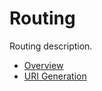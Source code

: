 # Routing

Routing description.

* [Overview](/routing/overview)
* [URI Generation](/routing/uri-generation)